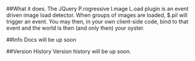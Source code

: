 ##What it does.
The JQuery P.rogressive I.mage L.oad plugin is an event driven image load detector. When groups of images are loaded, $.pil will trigger an event. You may then, in your own client-side code, bind to that event and the world is then (and only then) your oyster.  

##Info
Docs will be up soon

##Version History
Version history will be up soon.
